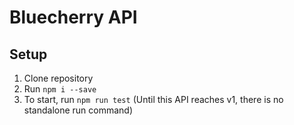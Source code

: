 # Bluecherry API

## Setup

1. Clone repository
2. Run `npm i --save`
3. To start, run `npm run test` (Until this API reaches v1, there is no standalone run command)

